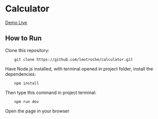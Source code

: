 # Calculator

[Demo Live](https://superb-phoenix-3c2349.netlify.app/)

## How to Run
Clone this repository:

```
    git clone https://github.com/leotroche/calculator.git
```

Have Node.js installed, with terminal opened in project folder, install the dependencies:

```
    npm install
```

Then type this command in project terminal:

```
    npm run dev
```

Open the page in your browser
